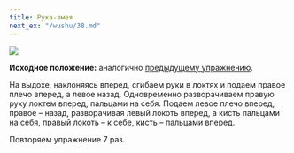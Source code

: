 ```yaml
---
title: Рука-змея
next_ex: "/wushu/38.md"
---
```




![](../img/37.png)

**Исходное положение:** аналогично [предыдущему упражнению](../36).

На выдохе, наклоняясь вперед, сгибаем руки в локтях и подаем правое плечо
вперед, а левое назад. Одновременно разворачиваем правую руку локтем вперед,
пальцами на себя. Подаем левое плечо вперед, правое – назад, разворачивая левый
локоть вперед, а кисть пальцами на себя, правый локоть – к себе, кисть –
пальцами вперед.

Повторяем упражнение 7 раз.
